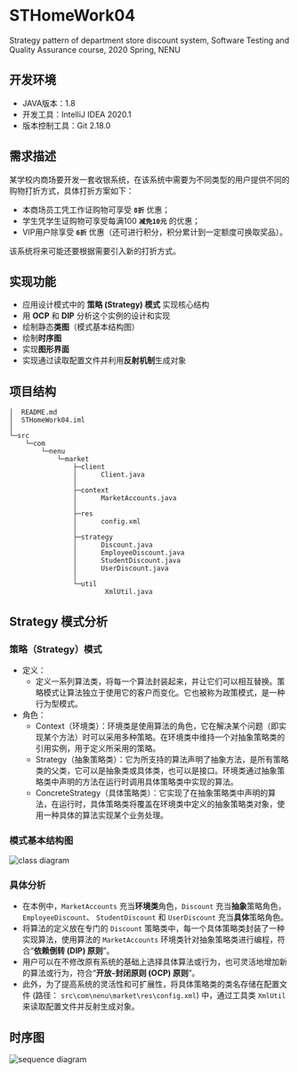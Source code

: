 # STHomeWork04
Strategy pattern of department store discount system, Software Testing and Quality Assurance course, 2020 Spring, NENU

## 开发环境
- JAVA版本：1.8
- 开发工具：IntelliJ IDEA 2020.1
- 版本控制工具：Git 2.18.0

## 需求描述
某学校内商场要开发一套收银系统，在该系统中需要为不同类型的用户提供不同的购物打折方式，具体打折方案如下：

- 本商场员工凭工作证购物可享受 **`8折`** 优惠；
- 学生凭学生证购物可享受每满100 **`减免10元`** 的优惠；
- VIP用户除享受 **`6折`** 优惠（还可进行积分，积分累计到一定额度可换取奖品）。

该系统将来可能还要根据需要引入新的打折方式。

## 实现功能
- 应用设计模式中的 **策略 (Strategy) 模式** 实现核心结构
- 用 **OCP** 和 **DIP** 分析这个实例的设计和实现
- 绘制静态**类图**（模式基本结构图）
- 绘制**时序图**
- 实现**图形界面**
- 实现通过读取配置文件并利用**反射机制**生成对象

## 项目结构
```
│  README.md
│  STHomeWork04.iml
│                         
└─src
    └─com
        └─nenu
            └─market
                ├─client
                │      Client.java
                │      
                ├─context
                │      MarketAccounts.java
                │      
                ├─res
                │      config.xml
                │      
                ├─strategy
                │      Discount.java
                │      EmployeeDiscount.java
                │      StudentDiscount.java
                │      UserDiscount.java
                │      
                └─util
                        XmlUtil.java
```

## Strategy 模式分析
### 策略（Strategy）模式
- 定义：
    - 定义一系列算法类，将每一个算法封装起来，并让它们可以相互替换。策略模式让算法独立于使用它的客户而变化。它也被称为政策模式，是一种行为型模式。
- 角色：
    - Context（环境类）：环境类是使用算法的角色，它在解决某个问题（即实现某个方法）时可以采用多种策略。在环境类中维持一个对抽象策略类的引用实例，用于定义所采用的策略。
    - Strategy（抽象策略类）：它为所支持的算法声明了抽象方法，是所有策略类的父类，它可以是抽象类或具体类，也可以是接口。环境类通过抽象策略类中声明的方法在运行时调用具体策略类中实现的算法。
    - ConcreteStrategy（具体策略类）：它实现了在抽象策略类中声明的算法，在运行时，具体策略类将覆盖在环境类中定义的抽象策略类对象，使用一种具体的算法实现某个业务处理。

### 模式基本结构图

![class diagram](https://cdn.jsdelivr.net/gh/leungll/ImgHosting/img/类图.png)

### 具体分析
- 在本例中，`MarketAccounts` 充当**环境类**角色，`Discount` 充当**抽象**策略角色， `EmployeeDiscount`、 `StudentDiscount` 和 `UserDiscount` 充当**具体**策略角色。
- 将算法的定义放在专门的 `Discount` 策略类中，每一个具体策略类封装了一种实现算法，使用算法的 `MarketAccounts` 环境类针对抽象策略类进行编程，符合“**依赖倒转 (DIP) 原则**”。
- 用户可以在不修改原有系统的基础上选择具体算法或行为，也可灵活地增加新的算法或行为，符合“**开放-封闭原则 (OCP) 原则**”。
- 此外，为了提高系统的灵活性和可扩展性，将具体策略类的类名存储在配置文件 (路径： `src\com\nenu\market\res\config.xml`) 中，通过工具类 `XmlUtil` 来读取配置文件并反射生成对象。

## 时序图
![sequence diagram](https://cdn.jsdelivr.net/gh/leungll/ImgHosting/img/时序图.png)
